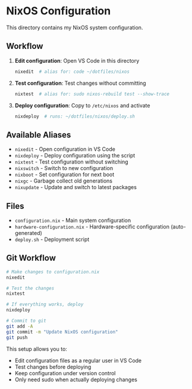 # NixOS Configuration

This directory contains my NixOS system configuration.

## Workflow

1. **Edit configuration**: Open VS Code in this directory
   ```bash
   nixedit  # alias for: code ~/dotfiles/nixos
   ```

2. **Test configuration**: Test changes without committing
   ```bash
   nixtest  # alias for: sudo nixos-rebuild test --show-trace
   ```

3. **Deploy configuration**: Copy to `/etc/nixos` and activate
   ```bash
   nixdeploy  # runs: ~/dotfiles/nixos/deploy.sh
   ```

## Available Aliases

- `nixedit` - Open configuration in VS Code
- `nixdeploy` - Deploy configuration using the script
- `nixtest` - Test configuration without switching
- `nixswitch` - Switch to new configuration
- `nixboot` - Set configuration for next boot
- `nixgc` - Garbage collect old generations
- `nixupdate` - Update and switch to latest packages

## Files

- `configuration.nix` - Main system configuration
- `hardware-configuration.nix` - Hardware-specific configuration (auto-generated)
- `deploy.sh` - Deployment script

## Git Workflow

```bash
# Make changes to configuration.nix
nixedit

# Test the changes
nixtest

# If everything works, deploy
nixdeploy

# Commit to git
git add -A
git commit -m "Update NixOS configuration"
git push
```

This setup allows you to:
- Edit configuration files as a regular user in VS Code
- Test changes before deploying
- Keep configuration under version control
- Only need sudo when actually deploying changes
